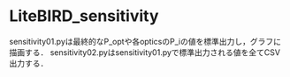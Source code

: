 # LiteBIRD_sensitivity
sensitivity01.pyは最終的なP_optや各opticsのP_iの値を標準出力し，グラフに描画する．
sensitivity02.pyはsensitivity01.pyで標準出力される値を全てCSV出力する．
